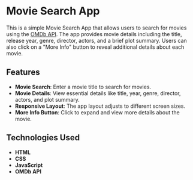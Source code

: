 # Movie Search App

This is a simple Movie Search App that allows users to search for movies using the [OMDb API](https://www.omdbapi.com/). The app provides movie details including the title, release year, genre, director, actors, and a brief plot summary. Users can also click on a "More Info" button to reveal additional details about each movie.

## Features

- **Movie Search**: Enter a movie title to search for movies.
- **Movie Details**: View essential details like title, year, genre, director, actors, and plot summary.
- **Responsive Layout**: The app layout adjusts to different screen sizes.
- **More Info Button**: Click to expand and view more details about the movie.

## Technologies Used

- **HTML**
- **CSS**
- **JavaScript**
- **OMDb API**


